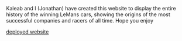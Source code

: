 Kaleab and I (Jonathan) have created this website to display the entire history of the winning LeMans cars, showing the origins of the most successful companies and racers of all time. Hope you enjoy


[deployed website](https://thekaleabsamuel.github.io/Le-mans-100-v1/)